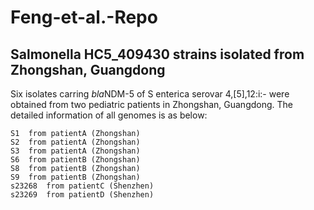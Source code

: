# Feng-et-al.-Repo
## Salmonella HC5_409430 strains isolated from Zhongshan, Guangdong

Six isolates carring *bla*NDM-5 of S enterica serovar 4,[5],12:i:- were obtained from two pediatric patients in Zhongshan, Guangdong.
The detailed information of all genomes is as below:
~~~
S1  from patientA (Zhongshan)
S2  from patientA (Zhongshan)
S3  from patientA (Zhongshan)
S6  from patientB (Zhongshan)
S8  from patientB (Zhongshan)
S9  from patientB (Zhongshan)
s23268  from patientC (Shenzhen)
s23269  from patientD (Shenzhen)
~~~
